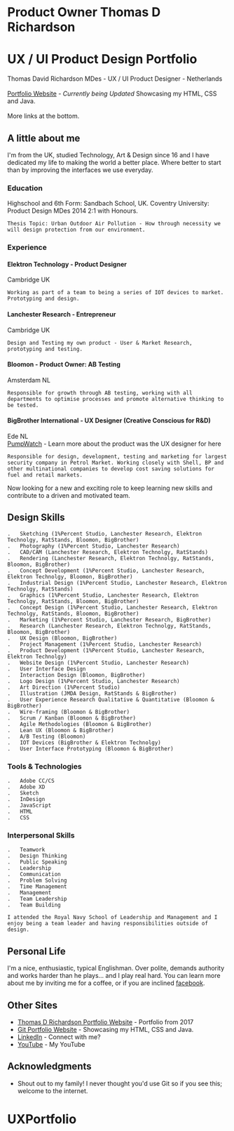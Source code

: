 # Product Owner Thomas D Richardson
# UX / UI Product Design Portfolio

Thomas David Richardson MDes - UX / UI Product Designer - Netherlands 
<br><br>
[Portfolio Website](https://tdr1991vr.github.io/hello/) - *Currently being Updated* Showcasing my HTML, CSS and Java.<br>
<br>
More links at the bottom. 

## A little about me

I'm from the UK, studied Technology, Art & Design since 16 and I have dedicated my life to making the world a better place. Where better to start than by improving the interfaces we use everyday. 

### Education

Highschool and 6th Form: Sandbach School, UK. Coventry University: Product Design MDes 2014 2:1 with Honours.

```
Thesis Topic: Urban Outdoor Air Pollution - How through necessity we will design protection from our environment. 
```

### Experience

#### Elektron Technology - Product Designer
Cambridge UK

```
Working as part of a team to being a series of IOT devices to market. Prototyping and design. 
```

#### Lanchester Research - Entrepreneur
Cambridge UK

```
Design and Testing my own product - User & Market Research, prototyping and testing. 
```

#### Bloomon - Product Owner: AB Testing
Amsterdam NL 

```
Responsible for growth through AB testing, working with all departments to optimise processes and promote alternative thinking to be tested.  
```

#### BigBrother International - UX Designer (Creative Conscious for R&D)
Ede NL <br>
[PumpWatch](http://www.pumpwatch.nl) - Learn more about the product was the UX designer for here

```
Responsible for design, development, testing and marketing for largest security company in Petrol Market. Working closely with Shell, BP and other multinational companies to develop cost saving solutions for fuel and retail markets. 
```

Now looking for a new and exciting role to keep learning new skills and contribute to a driven and motivated team.


## Design Skills

	.	Sketching (1%Percent Studio, Lanchester Research, Elektron Technolgy, RatStands, Bloomon, BigBrother)
	.	Photography (1%Percent Studio, Lanchester Research)
	.	CAD/CAM (Lanchester Research, Elektron Technolgy, RatStands)
	.	Rendering (Lanchester Research, Elektron Technolgy, RatStands, Bloomon, BigBrother)
	.	Concept Development (1%Percent Studio, Lanchester Research, Elektron Technolgy, Bloomon, BigBrother)
	.	Industrial Design (1%Percent Studio, Lanchester Research, Elektron Technolgy, RatStands)
	.	Graphics (1%Percent Studio, Lanchester Research, Elektron Technolgy, RatStands, Bloomon, BigBrother)
	.	Concept Design (1%Percent Studio, Lanchester Research, Elektron Technolgy, RatStands, Bloomon, BigBrother)
	.	Marketing (1%Percent Studio, Lanchester Research, BigBrother)
	.	Research (Lanchester Research, Elektron Technolgy, RatStands, Bloomon, BigBrother)
	.	UX Design (Bloomon, BigBrother)
	.	Project Management (1%Percent Studio, Lanchester Research)
	.	Product Development (1%Percent Studio, Lanchester Research, Elektron Technolgy)
	.	Website Design (1%Percent Studio, Lanchester Research)
	.	User Interface Design
	.	Interaction Design (Bloomon, BigBrother)
	.	Logo Design (1%Percent Studio, Lanchester Research)
	.	Art Direction (1%Percent Studio)
	.	Illustration (JMDA Design, RatStands & BigBrother)
	.	User Experience Research Qualitative & Quantitative (Bloomon & BigBrother)
	.	Wire-framing (Bloomon & BigBrother)
	.	Scrum / Kanban (Bloomon & BigBrother)
	.	Agile Methodologies (Bloomon & BigBrother)
 	.	Lean UX (Bloomon & BigBrother)
	.	A/B Testing (Bloomon)
	.	IOT Devices (BigBrother & Elektron Technolgy) 
	.	User Interface Prototyping (Bloomon & BigBrother)

###	Tools & Technologies

	.	Adobe CC/CS
	.	Adobe XD
	.	Sketch
	.	InDesign
	.	JavaScript
	.	HTML
	.	CSS

### Interpersonal Skills

	.	Teamwork
	.	Design Thinking
	.	Public Speaking
	.	Leadership
	.	Communication
	.	Problem Solving
	.	Time Management
	.	Management
	.	Team Leadership
	.	Team Building

```
I attended the Royal Navy School of Leadership and Management and I enjoy being a team leader and having responsibilities outside of design.
```

## Personal Life

I'm a nice, enthusiastic, typical Englishman. Over polite, demands authority and works harder than he plays... and I play real hard. You can learn more about me by inviting me for a coffee, or if you are inclined [facebook](http://www.facebook.com/tdrichardson).

## Other Sites

* [Thomas D Richardson Portfolio Website](http://thomasdrichardson.strikingly.com) - Portfolio from 2017
* [Git Portfolio Website](https://tdr1991vr.github.io/UXPortfolio/) - Showcasing my HTML, CSS and Java.
* [LinkedIn](www.linkedin.com/in/thomasdrichardson) - Connect with me? 
* [YouTube](https://www.youtube.com/channel/UCt_LYcFwPx7HT1RXS7JNR-g/) - My YouTube 




## Acknowledgments

* Shout out to my family! I never thought you'd use Git so if you see this; welcome to the internet. 
# UXPortfolio
